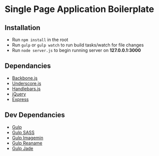 # Single Page Application Boilerplate

## Installation

- Run `npm install` in the root
- Run `gulp` or `gulp watch` to run build tasks/watch for file changes
- Run `node server.js` to begin running server on **127.0.0.1:3000**

## Dependancies

- [Backbone.js](http://backbonejs.org/)
- [Underscore.js](http://underscorejs.org/)
- [Handlebars.js](http://handlebarsjs.com/)
- [jQuery](http://jquery.com/)
- [Express](http://expressjs.com/)

## Dev Dependancies

- [Gulp](gulpjs.com)
- [Gulp SASS](https://www.npmjs.org/package/gulp-sass)
- [Gulp Imagemin](https://www.npmjs.org/package/gulp-imagemin)
- [Gulp Reaname](https://www.npmjs.org/package/gulp-rename)
- [Gulp Jade](https://www.npmjs.org/package/gulp-jade)

